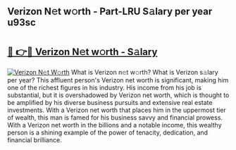 ## Verizon N𝚎t w𝚘rth - Part-LRU S𝚊lary per year u93sc

# <h2><a href="http://gc3por.nevu.top/?p=Verizon">🔗 👉🔴 Verizon N𝚎t w𝚘rth - S𝚊lary</a></h2>

[![Verizon N𝚎t W𝚘rth](https://i.imgur.com/Oavwk0R.jpeg)](http://gc3por.nevu.top/?p=Verizon)
What is Verizon n𝚎t w𝚘rth? What is Verizon s𝚊lary per year?
This affluent person's Verizon net worth is significant, making him one of the richest figures in his industry. His income from his job is substantial, but it is overshadowed by Verizon net worth, which is thought to be amplified by his diverse business pursuits and extensive real estate investments. With a Verizon net worth that places him in the uppermost tier of wealth, this man is famed for his business savvy and financial prowess. With a Verizon net worth in the billions and a notable income, this wealthy person is a shining example of the power of tenacity, dedication, and financial brilliance.
